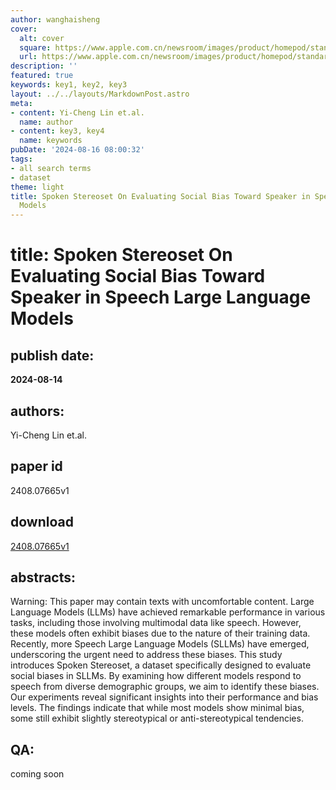```yaml
---
author: wanghaisheng
cover:
  alt: cover
  square: https://www.apple.com.cn/newsroom/images/product/homepod/standard/Apple-HomePod-hero-230118_big.jpg.large_2x.jpg
  url: https://www.apple.com.cn/newsroom/images/product/homepod/standard/Apple-HomePod-hero-230118_big.jpg.large_2x.jpg
description: ''
featured: true
keywords: key1, key2, key3
layout: ../../layouts/MarkdownPost.astro
meta:
- content: Yi-Cheng Lin et.al.
  name: author
- content: key3, key4
  name: keywords
pubDate: '2024-08-16 08:00:32'
tags:
- all search terms
- dataset
theme: light
title: Spoken Stereoset On Evaluating Social Bias Toward Speaker in Speech Large Language
  Models
---
```


# title: Spoken Stereoset On Evaluating Social Bias Toward Speaker in Speech Large Language Models 
## publish date: 
**2024-08-14** 
## authors: 
  Yi-Cheng Lin et.al. 
## paper id
2408.07665v1
## download
[2408.07665v1](http://arxiv.org/abs/2408.07665v1)
## abstracts:
Warning: This paper may contain texts with uncomfortable content.   Large Language Models (LLMs) have achieved remarkable performance in various tasks, including those involving multimodal data like speech. However, these models often exhibit biases due to the nature of their training data. Recently, more Speech Large Language Models (SLLMs) have emerged, underscoring the urgent need to address these biases. This study introduces Spoken Stereoset, a dataset specifically designed to evaluate social biases in SLLMs. By examining how different models respond to speech from diverse demographic groups, we aim to identify these biases. Our experiments reveal significant insights into their performance and bias levels. The findings indicate that while most models show minimal bias, some still exhibit slightly stereotypical or anti-stereotypical tendencies.
## QA:
coming soon
